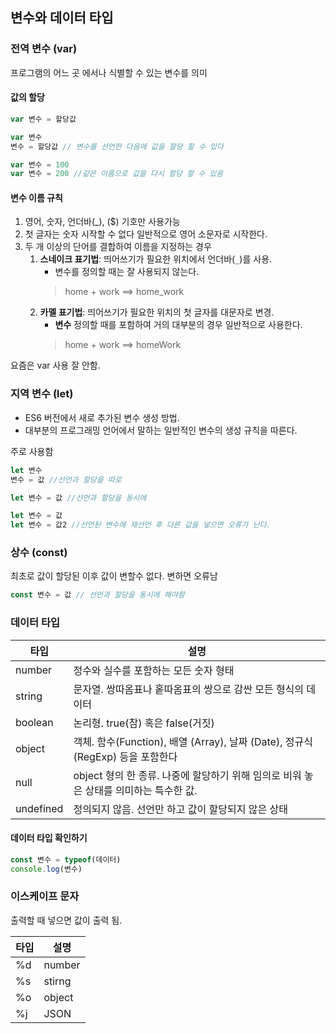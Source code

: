 ## 변수와 데이터 타입

### 전역 변수 (var)
프로그램의 어느 곳 에서나 식별할 수 있는 변수를 의미

#### 값의 할당

```js
var 변수 = 할당값

var 변수
변수 = 할당값 // 변수를 선언한 다음에 값을 할당 할 수 있다

var 변수 = 100
var 변수 = 200 //같은 이름으로 값을 다시 할당 할 수 있음
``` 
#### 변수 이름 규칙
1. 영어, 숫자, 언더바(_), ($) 기호만 사용가능
2. 첫 글자는 숫자 시작할 수 없다
    일반적으로 영어 소문자로 시작한다.
3. 두 개 이상의 단어를 결합하여 이름을 지정하는 경우
    1. **스네이크 표기법**: 띄어쓰기가 필요한 위치에서 언더바(`_`)를 사용.
        - 변수를 정의할 때는 잘 사용되지 않는다.
        > home + work ==> home_work
    2. **카멜 표기법**: 띄어쓰기가 필요한 위치의 첫 글자를 대문자로 변경.
        - **변수** 정의할 때를 포함하여 거의 대부분의 경우 일반적으로 사용한다.
        > home + work ==> homeWork

요즘은 var 사용 잘 안함. 

### 지역 변수 (let)
- ES6 버전에서 새로 추가된 변수 생성 방법.
- 대부분의 프로그래밍 언어에서 말하는 일반적인 변수의 생성 규칙을 따른다.

주로 사용함

```js
let 변수
변수 = 값 //선언과 할당을 따로

let 변수 = 값 //선언과 할당을 동시에

let 변수 = 값
let 변수 = 값2 //선언된 변수에 재선언 후 다른 값을 넣으면 오류가 난다.
```
### 상수 (const)
최초로 값이 할당된 이후 값이 변할수 없다. 
변하면 오류남

```js
const 변수 = 값 // 선언과 할당을 동시에 해야함
```

### 데이터 타입

| 타입      | 설명                                                                                  |
| --------- | ------------------------------------------------------------------------------------- |
| number    | 정수와 실수를 포함하는 모든 숫자 형태                                                 |
| string    | 문자열. 쌍따옴표나 홑따옴표의 쌍으로 감싼 모든 형식의 데이터                          |
| boolean   | 논리형. true(참) 혹은 false(거짓)                                                     |
| object    | 객체. 함수(Function), 배열 (Array), 날짜 (Date), 정규식 (RegExp) 등을 포함한다        |
| null      | object 형의 한 종류. 나중에 할당하기 위해 임의로 비워 놓은 상태를 의미하는 특수한 값. |
| undefined | 정의되지 않음. 선언만 하고 값이 할당되지 않은 상태                                    |

#### 데이터 타입 확인하기
```js
const 변수 = typeof(데이터)
console.log(변수)
```

### 이스케이프 문자
출력할 때 넣으면 값이 출력 됨.

| 타입    | 설명                         |
| ------ | -----------------------------|
| %d     | number                       |
| %s     | stirng                       |
| %o     | object                       |
| %j     | JSON                         |